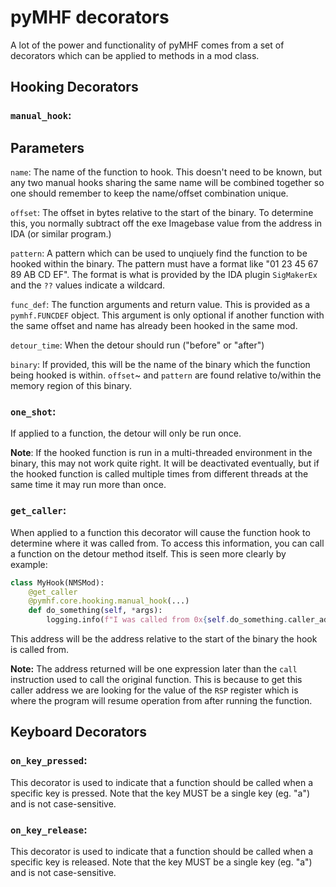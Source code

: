 # pyMHF decorators

A lot of the power and functionality of pyMHF comes from a set of decorators which can be applied to methods in a mod class.

## Hooking Decorators

### `manual_hook`:

Parameters
----------
`name`:
    The name of the function to hook. This doesn't need to be known, but any two manual hooks sharing the
    same name will be combined together so one should remember to keep the name/offset combination unique.

`offset`:
    The offset in bytes relative to the start of the binary.
    To determine this, you normally subtract off the exe Imagebase value from the address in IDA (or
    similar program.)

`pattern`:
    A pattern which can be used to unqiuely find the function to be hooked within the binary.
    The pattern must have a format like "01 23 45 67 89 AB CD EF".
    The format is what is provided by the IDA plugin `SigMakerEx` and the `??` values indicate a wildcard.

`func_def`:
    The function arguments and return value. This is provided as a `pymhf.FUNCDEF` object.
    This argument is only optional if another function with the same offset and name has already been hooked in the same mod.

`detour_time`:
    When the detour should run ("before" or "after")

`binary`:
    If provided, this will be the name of the binary which the function being hooked is within.
    `offset`~ and `pattern` are found relative to/within the memory region of this binary.

### `one_shot`:

If applied to a function, the detour will only be run once.

**Note**: If the hooked function is run in a multi-threaded environment in the binary, this may not work quite right. It will be deactivated eventually, but if the hooked function is called multiple times from different threads at the same time it may run more than once.

### `get_caller`:

When applied to a function this decorator will cause the function hook to determine where it was called from.
To access this information, you can call a function on the detour method itself. This is seen more clearly by example:

```py
class MyHook(NMSMod):
    @get_caller
    @pymhf.core.hooking.manual_hook(...)
    def do_something(self, *args):
        logging.info(f"I was called from 0x{self.do_something.caller_address():X}")
```

This address will be the address relative to the start of the binary the hook is called from.

**Note:** The address returned will be one expression later than the `call` instruction used to call the original function. This is because to get this caller address we are looking for the value of the `RSP` register which is where the program will resume operation from after running the function.

## Keyboard Decorators

### `on_key_pressed`:

This decorator is used to indicate that a function should be called when a specific key is pressed. Note that the key MUST be a single key (eg. "a") and is not case-sensitive.

### `on_key_release`:

This decorator is used to indicate that a function should be called when a specific key is released. Note that the key MUST be a single key (eg. "a") and is not case-sensitive.